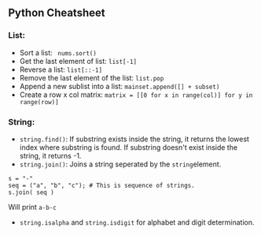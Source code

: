 ## Python Cheatsheet

### List:
- Sort a list: ``` nums.sort()```
- Get the last element of list: ```list[-1]```
- Reverse a list: ```list[::-1]```
- Remove the last element of the list: ```list.pop```
- Append a new sublist into a list: ```mainset.append([] + subset)```
- Create a row x col matrix: ```matrix = [[0 for x in range(col)] for y in range(row)]```

### String:
- ```string.find()```: If substring exists inside the string, it returns the lowest index where substring is found.
If substring doesn't exist inside the string, it returns -1.
- ```string.join()```: Joins a string seperated by the ```string```element.
```
s = "-"
seq = ("a", "b", "c"); # This is sequence of strings.
s.join( seq )
```
Will print ```a-b-c```

- ```string.isalpha``` and ```string.isdigit``` for alphabet and digit determination.
